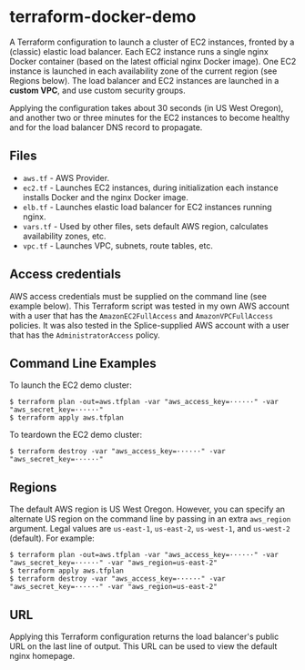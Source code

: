 # terraform-docker-demo

A Terraform configuration to launch a cluster of EC2 instances, fronted by a (classic) elastic load balancer.  Each EC2 instance runs a single nginx Docker container (based on the latest official nginx Docker image).  One EC2 instance is launched in each availability zone of the current region (see Regions below).  The load balancer and EC2 instances are launched in a **custom VPC**, and use custom security groups.

Applying the configuration takes about 30 seconds (in US West Oregon), and another two or three minutes for the EC2 instances to become healthy and for the load balancer DNS record to propagate.

## Files
+ `aws.tf` - AWS Provider.
+ `ec2.tf` - Launches EC2 instances, during initialization each instance installs Docker and the nginx Docker image.
+ `elb.tf` - Launches elastic load balancer for EC2 instances running nginx.
+ `vars.tf` - Used by other files, sets default AWS region, calculates availability zones, etc.
+ `vpc.tf` - Launches VPC, subnets, route tables, etc.

## Access credentials
AWS access credentials must be supplied on the command line (see example below).  This Terraform script was tested in my own AWS account with a user that has the `AmazonEC2FullAccess` and `AmazonVPCFullAccess` policies.  It was also tested in the Splice-supplied AWS account with a user that has the `AdministratorAccess` policy.

## Command Line Examples
To launch the EC2 demo cluster:
```
$ terraform plan -out=aws.tfplan -var "aws_access_key=······" -var "aws_secret_key=······"
$ terraform apply aws.tfplan
```
To teardown the EC2 demo cluster:
```
$ terraform destroy -var "aws_access_key=······" -var "aws_secret_key=······"
```
## Regions
The default AWS region is US West Oregon.  However, you can specify an alternate US region on the command line by passing in an extra `aws_region` argument.  Legal values are `us-east-1`, `us-east-2`, `us-west-1`, and `us-west-2` (default).  For example:
```
$ terraform plan -out=aws.tfplan -var "aws_access_key=······" -var "aws_secret_key=······" -var "aws_region=us-east-2"
$ terraform apply aws.tfplan
$ terraform destroy -var "aws_access_key=······" -var "aws_secret_key=······" -var "aws_region=us-east-2"
```

## URL
Applying this Terraform configuration returns the load balancer's public URL on the last line of output.  This URL can be used to view the default nginx homepage.
